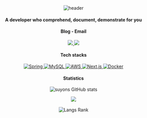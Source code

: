 <div align="center">
  <img alt="header" src="https://capsule-render.vercel.app/api?type=wave&color=auto&height=300&section=header&text=Sooyoung&fontSize=90">
</div>

<h4 align="center">A developer who comprehend, document, demonstrate for you

<h4 align="center">Blog - Email</h3>

<p align="center">
  <a href="https://velog.io/@syoungs">
    <img src="https://img.shields.io/badge/Velog-20C997?style=for-the-badge&logo=velog&logoColor=white">
  </a>
  <a href="mailto:su02ga@outlook.com">
    <img src="https://img.shields.io/badge/Outlook-0078D4?style=for-the-badge&logo=microsoft-outlook&logoColor=white">
  </a>
</p>

<h4 align="center">Tech stacks</h3>

<p align="center">
  <a href="https://docs.spring.io/spring-boot/docs/current/reference/htmlsingle/">
    <img alt="Spring" src="https://img.shields.io/badge/Spring-6DB33F?style=for-the-badge&logo=spring&logoColor=white">
  </a>
  <a href="https://dev.mysql.com/doc/refman/8.3/en/">
    <img alt="MySQL" src="https://img.shields.io/badge/Mysql-4479A1?style=for-the-badge&logo=Mysql&logoColor=white">
  </a>
  <a href="https://aws.amazon.com/ko/">
    <img alt="AWS" src="https://img.shields.io/badge/AWS-232F3E?style=for-the-badge&logo=amazon-aws&logoColor=white">
  </a>
  <a href="https://nextjs.org/docs">
    <img alt="Next.js" src="https://img.shields.io/badge/Next.js-000000?style=for-the-badge&logo=Next.js&logoColor=white">
  </a>
  <a href="https://docs.docker.com/manuals/">
    <img alt="Docker" src="https://img.shields.io/badge/Docker-2496ED?style=for-the-badge&logo=Docker&logoColor=white">
  </a>
</p>

<h4 align="center">Statistics</h3>

<p align="center">
  <img alt="suyons GitHub stats" src="https://github-readme-stats.vercel.app/api?username=suyons&show_icons=true&theme=dark">
  <div align="center">
    <a href="https://solved.ac/profile/suyons">
      <img src="https://mazassumnida.wtf/api/generate_badge?boj=suyons">
    </a>
  </div>
  <br>
  <div align="center">
    <img alt="Langs Rank" src="https://github-readme-stats.vercel.app/api/top-langs/?username=suyons&layout=compact&theme=dark">
  </div>
</p>
